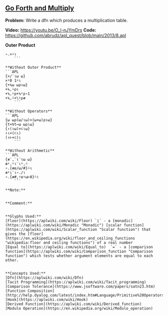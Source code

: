 ## [Go Forth and Multiply](https://problems.tryapl.org/psets/2013.html?goto=P8_Go_Forth_And_Multiply)
**Problem:** Write a dfn which produces a multiplication table.

**Video:** https://youtu.be/O_l-nJYmDrs 
**Code:** https://github.com/abrudz/apl_quest/blob/main/2013/8.apl

**Outer Product**
```APL
∘.×⍨⍳
	```

**Without Outer Product**
```APL
{×/¨⍳⍵ ⍵}
×⍤0 1⍨⍳
{+⍀⍵ ⍵⍴⍳⍵}
+⍀,⍨⍴⍳
+⍀,⍨⍴+⍀⍤⍴∘1
+⍀,⍨+\⍤⍴≢
	```

**Without Operators**
```APL
{⍵ ⍵⍴(⍵/⍳⍵)×(⍵×⍵)⍴⍳⍵}
{t×⍉t←⍵ ⍵⍴⍳⍵}
{↑(⍳⍵)×⊂⍳⍵}
↑⍳×(⊂⍳)
(↑⊢×⊂)⍳
	```

**Without Arithmetic**
```APL
{≢¨,¨⍳¨⍳⍵ ⍵}
≢⍤,⍤⍳¨⍳⍤,⍨
∘.{≢⍺/⍵/#}⍨⍳
≢⍤⍸¨⍳∘./⍳
∘.{≢#,⍣⍺⍣⍵⊢⍬}⍨⍳
	```

**Note:**


**Comment:** 


**Glyphs Used:**
[Floor](https://aplwiki.com/wiki/Floor) `⌊` - a [monadic](https://aplwiki.com/wiki/Monadic "Monadic") [scalar function](https://aplwiki.com/wiki/Scalar_function "Scalar function") that gives the [floor](https://en.wikipedia.org/wiki/floor_and_ceiling_functions "wikipedia:floor and ceiling functions") of a real number
[Equal to](https://aplwiki.com/wiki/Equal_to)  `=` - a [comparison function](https://aplwiki.com/wiki/Comparison_function "Comparison function") which tests whether argument elements are equal to each other.


**Concepts Used:**
[Dfn](https://aplwiki.com/wiki/Dfn)
[Tacit Programming](https://aplwiki.com/wiki/Tacit_programming)
[Comparison Tolerance](https://www.jsoftware.com/papers/satn23.htm) 
[Function Composition](http://help.dyalog.com/latest/index.htm#Language/Primitive%20Operators/Operator%20Syntax.htm#Function_Composition)
[Hook](https://aplwiki.com/wiki/Hook)
[Derived Function](https://aplwiki.com/wiki/Derived_function)
[Modulo Operation](https://en.wikipedia.org/wiki/Modulo_operation)
